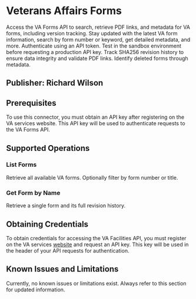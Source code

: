 # Veterans Affairs Forms

Access the VA Forms API to search, retrieve PDF links, and metadata for VA forms, including version tracking. Stay updated with the latest VA form information, search by form number or keyword, get detailed metadata, and more. Authenticate using an API token. Test in the sandbox environment before requesting a production API key. Track SHA256 revision history to ensure data integrity and validate PDF links. Identify deleted forms through metadata.

## Publisher: Richard Wilson

## Prerequisites

To use this connector, you must obtain an API key after registering on the VA services website. This API key will be used to authenticate requests to the VA Forms API.

## Supported Operations

### List Forms

Retrieve all available VA forms. Optionally filter by form number or title.

### Get Form by Name

Retrieve a single form and its full revision history.

## Obtaining Credentials

To obtain credentials for accessing the VA Facilities API, you must register on the VA services [website](https://developer.va.gov/explore/api/va-forms/sandbox-access) and request an API key. This key will be used in the header of your API requests for authentication.

## Known Issues and Limitations

Currently, no known issues or limitations exist. Always refer to this section for updated information.
